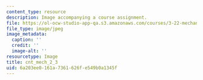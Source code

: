 ```yaml
---
content_type: resource
description: Image accompanying a course assignment.
file: https://ol-ocw-studio-app-qa.s3.amazonaws.com/courses/3-22-mechanical-behavior-of-materials-spring-2008/6a203ee0161a7361626fe549b0a1345f_cnt_mech_2_3.jpg
file_type: image/jpeg
image_metadata:
  caption: ''
  credit: ''
  image-alt: ''
resourcetype: Image
title: cnt_mech_2_3
uid: 6a203ee0-161a-7361-626f-e549b0a1345f
---
```

